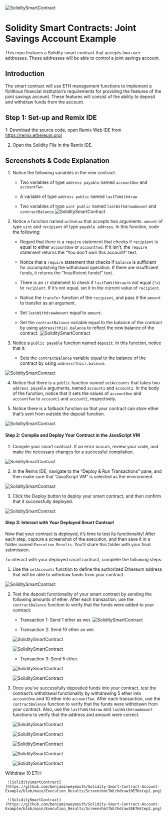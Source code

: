  ![SoliditySmartContract](https://github.com/benjaminweymouth/Solidity-Smart-Contract-Account-Example/blob/main/Resources/20-5-challenge-image.png)

# Solidity Smart Contracts: Joint Savings Account Example
This repo features a Solidity smart contract that accepts two user addresses. These addresses will be able to control a joint savings account.

## Introduction 
The smart contract will use ETH management functions to implement a fictitious financial institution’s requirements for providing the features of the joint savings account. These features will consist of the ability to deposit and withdraw funds from the account.

## Step 1: Set-up and Remix IDE

1: Download the source code, open Remix Web IDE from https://remix.ethereum.org/

2. Open the Solidity File in the Remix IDE. 

## Screenshots & Code Explanation 

1. Notice the following variables in the new contract:

    * Two variables of type `address payable` named `accountOne` and `accountTwo`

    * A variable of type `address public` named `lastToWithdraw`

    * Two variables of type `uint public` named `lastWithdrawAmount` and `contractBalance`
 ![SoliditySmartContract](https://github.com/benjaminweymouth/Solidity-Smart-Contract-Account-Example/blob/main/Execution_Results/codeexplanation1.PNG)

2. Notice a function named `withdraw` that accepts two arguments: `amount` of type `uint` and `recipient` of type `payable address`. In this function, code the following:

    * Regard that there is a `require` statement that checks if `recipient` is equal to either `accountOne` or `accountTwo`. If it isn’t, the `require` statement returns the “You don't own this account!” text.

    * Notice that a `require` statement that checks if `balance` is sufficient for accomplishing the withdrawal operation. If there are insufficient funds, it returns the “Insufficient funds!” text.

    * There is an `if` statement to check if `lastToWithdraw` is not equal (`!=`) to `recipient`. If it’s not equal, set it to the current value of `recipient`.

    * Notice the `transfer` function of the `recipient`, and pass it the `amount` to transfer as an argument.

    * Set `lastWithdrawAmount` equal to `amount`.

    * Set the `contractBalance` variable equal to the balance of the contract by using `address(this).balance` to reflect the new balance of the contract.
 ![SoliditySmartContract](https://github.com/benjaminweymouth/Solidity-Smart-Contract-Account-Example/blob/main/Execution_Results/codeexplanation2.PNG)

3. Notice a `public payable` function named `deposit`. In this function, notice that it:

    * Sets the `contractBalance` variable equal to the balance of the contract by using `address(this).balance`.

 ![SoliditySmartContract](https://github.com/benjaminweymouth/Solidity-Smart-Contract-Account-Example/blob/main/Execution_Results/codeexplanation3.PNG)

4. Notice that there is a `public` function named `setAccounts` that takes two `address payable` arguments, named `account1` and `account2`. In the body of the function, notice that it sets the values of `accountOne` and `accountTwo` to `account1` and `account2`, respectively.

5. Notice there is a fallback function so that your contract can store ether that’s sent from outside the deposit function.

 ![SoliditySmartContract](https://github.com/benjaminweymouth/Solidity-Smart-Contract-Account-Example/blob/main/Execution_Results/codeexplanation4.PNG)

#### Step 2: Compile and Deploy Your Contract in the JavaScript VM

1. Compile your smart contract. If an error occurs, review your code, and make the necessary changes for a successful compilation.

![SoliditySmartContract](https://github.com/benjaminweymouth/Solidity-Smart-Contract-Account-Example/blob/main/Execution_Results/Screenshot1compilev2.PNG)

2. In the Remix IDE, navigate to the “Deploy & Run Transactions” pane, and then make sure that “JavaScript VM” is selected as the environment.

![SoliditySmartContract](https://github.com/benjaminweymouth/Solidity-Smart-Contract-Account-Example/blob/main/Execution_Results/Screenshot2JSandDeploy.PNG)

3. Click the Deploy button to deploy your smart contract, and then confirm that it successfully deployed.

 ![SoliditySmartContract](https://github.com/benjaminweymouth/Solidity-Smart-Contract-Account-Example/blob/main/Execution_Results/deployment.png)

#### Step 3: Interact with Your Deployed Smart Contract

Now that your contract is deployed, it’s time to test its functionality! After each step, capture a screenshot of the execution, and then save it in a folder named `Execution_Results`. You’ll share this folder with your final submission.

To interact with your deployed smart contract, complete the following steps:

1. Use the `setAccounts` function to define the authorized Ethereum address that will be able to withdraw funds from your contract.

 ![SoliditySmartContract](https://github.com/benjaminweymouth/Solidity-Smart-Contract-Account-Example/blob/main/Execution_Results/Screenshot3Accountsadded.PNG)

2. Test the deposit functionality of your smart contract by sending the following amounts of ether. After each transaction, use the `contractBalance` function to verify that the funds were added to your contract:

    * Transaction 1: Send 1 ether as wei.
 ![SoliditySmartContract](https://github.com/benjaminweymouth/Solidity-Smart-Contract-Account-Example/blob/main/Execution_Results/Screenshot4AddedWeitoContract1ETH.PNG)


    * Transaction 2: Send 10 ether as wei.
    
   ![SoliditySmartContract](https://github.com/benjaminweymouth/Solidity-Smart-Contract-Account-Example/blob/main/Execution_Results/Screenshot4AddedWeitoContract10ETH.PNG)
   
   ![SoliditySmartContract](https://github.com/benjaminweymouth/Solidity-Smart-Contract-Account-Example/blob/main/Execution_Results/Screenshot4AddedWeitoContract10ETHbalanceupdated.png)
   
  

    * Transaction 3: Send 5 ether.
    
     ![SoliditySmartContract](https://github.com/benjaminweymouth/Solidity-Smart-Contract-Account-Example/blob/main/Execution_Results/Screenshot5Send5ETHstep1.png)
     
      ![SoliditySmartContract](https://github.com/benjaminweymouth/Solidity-Smart-Contract-Account-Example/blob/main/Execution_Results/Screenshot5Send5ETHstep2.png)
    
    


3. Once you’ve successfully deposited funds into your contract, test the contract’s withdrawal functionality by withdrawing 5 ether into `accountOne` and 10 ether into `accountTwo`. After each transaction, use the `contractBalance` function to verify that the funds were withdrawn from your contract. Also, use the `lastToWithdraw` and `lastWithdrawAmount` functions to verify that the address and amount were correct.

    ![SoliditySmartContract](https://github.com/benjaminweymouth/Solidity-Smart-Contract-Account-Example/blob/main/Execution_Results/Screenshot6Withdraw5ETHstep1.png)
    
    ![SoliditySmartContract](https://github.com/benjaminweymouth/Solidity-Smart-Contract-Account-Example/blob/main/Execution_Results/Screenshot6Withdraw5ETHstep2.png)
    
    ![SoliditySmartContract](https://github.com/benjaminweymouth/Solidity-Smart-Contract-Account-Example/blob/main/Execution_Results/Screenshot6Withdraw5ETHstep3.png)
    
     ![SoliditySmartContract](https://github.com/benjaminweymouth/Solidity-Smart-Contract-Account-Example/blob/main/Execution_Results/Screenshot7Withdraw10ETHstep1.png)
     
     ![SoliditySmartContract](https://github.com/benjaminweymouth/Solidity-Smart-Contract-Account-Example/blob/main/Execution_Results/Screenshot7Withdraw10ETHstep2.png)
     
Withdraw 10 ETH: 
  
     ![SoliditySmartContract](https://github.com/benjaminweymouth/Solidity-Smart-Contract-Account-Example/blob/main/Execution_Results/Screenshot7Withdraw10ETHstep1.png)
     
     ![SoliditySmartContract](https://github.com/benjaminweymouth/Solidity-Smart-Contract-Account-Example/blob/main/Execution_Results/Screenshot7Withdraw10ETHstep2.png)
